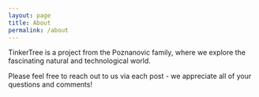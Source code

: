 ```yaml
---
layout: page
title: About
permalink: /about
---
```


TinkerTree is a project from the Poznanovic family, where we explore the fascinating natural and technological world.

Please feel free to reach out to us via each post - we appreciate all of your questions and comments!